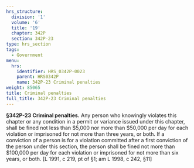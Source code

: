 ```yaml
---
hrs_structure:
  division: '1'
  volume: '6'
  title: '19'
  chapter: 342P
  section: 342P-23
type: hrs_section
tags:
  - Government
menu:
  hrs:
    identifier: HRS_0342P-0023
    parent: HRS0342P
    name: 342P-23 Criminal penalties
weight: 85065
title: Criminal penalties
full_title: 342P-23 Criminal penalties
---
```

**§342P-23** **Criminal penalties.** Any person who knowingly violates this chapter or any condition in a permit or variance issued under this chapter, shall be fined not less than $5,000 nor more than $50,000 per day for each violation or imprisoned for not more than three years, or both. If a conviction of a person is for a violation committed after a first conviction of the person under this section, the person shall be fined not more than $100,000 per day for each violation or imprisoned for not more than six years, or both. [L 1991, c 219, pt of §1; am L 1998, c 242, §11]